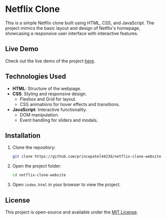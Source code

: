 # Netflix Clone

This is a simple Netflix clone built using HTML, CSS, and JavaScript. The project mimics the basic layout and design of Netflix's homepage, showcasing a responsive user interface with interactive features.

## Live Demo

Check out the live demo of the project [here](https://princepatel4423d.github.io/netflix-clone-website/).

## Technologies Used

- **HTML**: Structure of the webpage.
- **CSS**: Styling and responsive design.
  - Flexbox and Grid for layout.
  - CSS animations for hover effects and transitions.
- **JavaScript**: Interactive functionality.
  - DOM manipulation.
  - Event handling for sliders and modals.

## Installation

1. Clone the repository:
   ```bash
   git clone https://github.com/princepatel4423d/netflix-clone-website.git
   ```
2. Open the project folder:
   ```bash
   cd netflix-clone-website
   ```
3. Open `index.html` in your browser to view the project.

## License

This project is open-source and available under the [MIT License](LICENSE).
